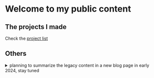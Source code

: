 # Welcome to my public content

## The projects I made

Check the [project list](./work-summary/the-projects-i-made.md)

## Others

<details>

<summary>planning to summarize the legacy content in a new blog page in early 2024, stay tuned</summary>

### Tech note

- [Add Prefix to CSS ClassName](./tech-note/add-prefix-to-css-classname.md)  
- [Canvas Image CORS Issue](./tech-note/canvas-image-cors-issue.md)  
- [Content-editable Div Related](./tech-note/content-editable-div-related.md)  
- [Customize Hook with Handler](./tech-note/customize-hook-with-handler.md)  
- [Define Flat Constants](./tech-note/define-flat-constants.md)  
- [Detect Screen Border](./tech-note/detect-screen-border.md)  
- [Detect URL param changes](./tech-note/detect-url-param-changes.md)  
- [How Did You Blur](./tech-note/how-did-you-blur.md)  
- [Keep Focus](./tech-note/keep-focus.md)  
- [Lift-up Handler with Context](./tech-note/lift-up-handler-with-context.md)  
- [Long Press Issue](./tech-note/long-press-issue.md)  
- [Storage Listener](./tech-note/storage-listener.md)  
- [Visualization](./tech-note/visualization.md)  

### Code demo

- [card chess: Othello](https://codesandbox.io/s/card-chess-pass-othello-4l8pn)  
- [card chess: Gobang](https://codesandbox.io/s/card-chess-pass-gobang-bfq1r)  
- [LianLianKan](https://codesandbox.io/s/lianliankan-demo-xsx87)  
- [echarts #1](https://codesandbox.io/s/echarts-for-react-rounds-demo-dyxvr)  
- [echarts #2](https://codesandbox.io/s/echarts-for-react-pie-doughnut-with-icon-demo-9c1m9)  
- [swipe navigator #1](https://codesandbox.io/s/react-swipe-with-navigator-demo-8yhvq)  
- [swipe navigator #2](https://codesandbox.io/s/react-swipe-with-navigator-demo-2-j984l)  
- [ArcGIS (TODO)](https://github.com/ibarapascal/epicenter-view)  

### Legacy documents

Check the [legacy documents](./work-summary/the-legacy-docs.md)

</details>
